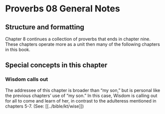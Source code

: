 # Proverbs 08 General Notes
## Structure and formatting

Chapter 8 continues a collection of proverbs that ends in chapter nine. These chapters operate more as a unit then many of the following chapters in this book.

## Special concepts in this chapter

### Wisdom calls out

The addressee of this chapter is broader than “my son,” but is personal like the previous chapters’ use of “my son.” In this case, Wisdom is calling out for all to come and learn of her, in contrast to the adulteress mentioned in chapters 5-7. (See: [[../bible/kt/wise]])